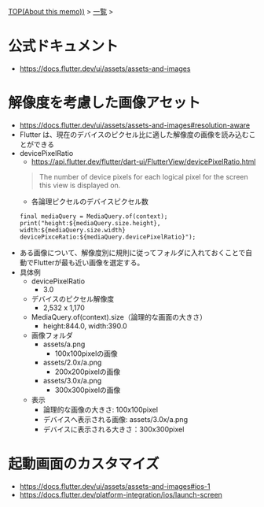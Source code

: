 [TOP(About this memo))](../README.md) > [一覧](./README.md) >


# 公式ドキュメント
* https://docs.flutter.dev/ui/assets/assets-and-images



# 解像度を考慮した画像アセット
* https://docs.flutter.dev/ui/assets/assets-and-images#resolution-aware
* Flutter は、現在のデバイスのピクセル比に適した解像度の画像を読み込むことができる
* devicePixelRatio
    * https://api.flutter.dev/flutter/dart-ui/FlutterView/devicePixelRatio.html
    > The number of device pixels for each logical pixel for the screen this view is displayed on.
    * 各論理ピクセルのデバイスピクセル数
    ```
    final mediaQuery = MediaQuery.of(context);
    print("height:${mediaQuery.size.height}, width:${mediaQuery.size.width} devicePixceRatio:${mediaQuery.devicePixelRatio}");
    ```
* ある画像について、解像度別に規則に従ってフォルダに入れておくことで自動でFlutterが最も近い画像を選定する。
* 具体例
    * devicePixelRatio
        * 3.0
    * デバイスのピクセル解像度
        * 2,532 x 1,170
    * MediaQuery.of(context).size（論理的な画面の大きさ）
        * height:844.0, width:390.0
    * 画像フォルダ
        * assets/a.png
            * 100x100pixelの画像
        * assets/2.0x/a.png
            * 200x200pixelの画像
        * assets/3.0x/a.png 
            * 300x300pixelの画像
    * 表示
        * 論理的な画像の大きさ: 100x100pixel
        * デバイスへ表示される画像: assets/3.0x/a.png
        * デバイスに表示される大きさ：300x300pixel


# 起動画面のカスタマイズ
* https://docs.flutter.dev/ui/assets/assets-and-images#ios-1
* https://docs.flutter.dev/platform-integration/ios/launch-screen